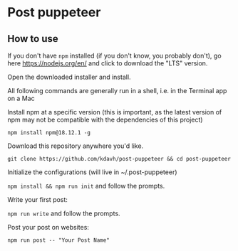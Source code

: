 # Post puppeteer

## How to use

If you don't have `npm` installed (if you don't know, you probably don't), go here https://nodejs.org/en/ and click to download the "LTS" version.

Open the downloaded installer and install.

All following commands are generally run in a shell, i.e. in the Terminal app on a Mac

Install npm at a specific version (this is important, as the latest version of npm may not be compatible with the dependencies of this project)

`npm install npm@18.12.1 -g`

Download this repository anywhere you'd like.

`git clone https://github.com/kdavh/post-puppeteer && cd post-puppeteer`

Initialize the configurations (will live in ~/.post-puppeteer)

`npm install && npm run init` and follow the prompts.

Write your first post:

`npm run write` and follow the prompts.

Post your post on websites:

`npm run post -- "Your Post Name"`
